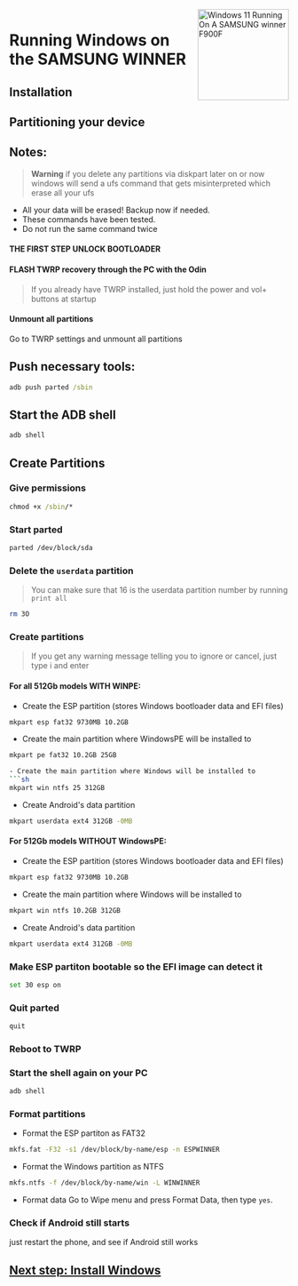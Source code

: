 <img align="right" src="(https://github.com/Ost268/SAMSUNG-WINNER-WindowsARM/edit/main/guide/English/OIP.png))" width="164" alt="Windows 11 Running On A SAMSUNG winner F900F">


# Running Windows on the SAMSUNG WINNER

## Installation

## Partitioning your device

## Notes:
> **Warning** if you delete any partitions via diskpart later on or now windows will send a ufs command that gets misinterpreted which erase all your ufs
- All your data will be erased! Backup now if needed.
- These commands have been tested.
- Do not run the same command twice

#### THE FIRST STEP UNLOCK BOOTLOADER 

#### FLASH TWRP recovery through the PC with the Odin

> If you already have TWRP installed, just hold the power and vol+ buttons at startup

#### Unmount all partitions
Go to TWRP settings and unmount all partitions

 ## Push necessary tools:
```cmd
adb push parted /sbin
```

## Start the ADB shell
```cmd
adb shell
```

## Create Partitions

### Give permissions
```cmd
chmod +x /sbin/*
```


### Start parted
```sh
parted /dev/block/sda
```


### Delete the `userdata` partition
> You can make sure that 16 is the userdata partition number by running
>  `print all`
```sh
rm 3O
```

### Create partitions
> If you get any warning message telling you to ignore or cancel, just type i and enter

#### For all 512Gb models WITH WINPE:

- Create the ESP partition (stores Windows bootloader data and EFI files)
 ```sh
mkpart esp fat32 9730MB 10.2GB
```
- Create the main partition where WindowsPE will be installed to
```sh
mkpart pe fat32 10.2GB 25GB

- Create the main partition where Windows will be installed to
```sh
mkpart win ntfs 25 312GB
```

- Create Android's data partition
```sh
mkpart userdata ext4 312GB -0MB
```

#### For 512Gb models WITHOUT WindowsPE:

- Create the ESP partition (stores Windows bootloader data and EFI files)
```sh
mkpart esp fat32 9730MB 10.2GB
```

- Create the main partition where Windows will be installed to
```sh
mkpart win ntfs 10.2GB 312GB
```

- Create Android's data partition
```sh
mkpart userdata ext4 312GB -0MB
```


### Make ESP partiton bootable so the EFI image can detect it
```sh
set 30 esp on
```

### Quit parted
```sh
quit
```

### Reboot to TWRP

### Start the shell again on your PC
```cmd
adb shell
```

### Format partitions
-  Format the ESP partiton as FAT32
```sh
mkfs.fat -F32 -s1 /dev/block/by-name/esp -n ESPWINNER
```

-  Format the Windows partition as NTFS
```sh
mkfs.ntfs -f /dev/block/by-name/win -L WINWINNER
```

- Format data
Go to Wipe menu and press Format Data, 
then type `yes`.

### Check if Android still starts
just restart the phone, and see if Android still works


## [Next step: Install Windows](https://github.com/SebastianZSXS/Poco-X3-NFC-WindowsARM/blob/main/guide/English/install.md)

